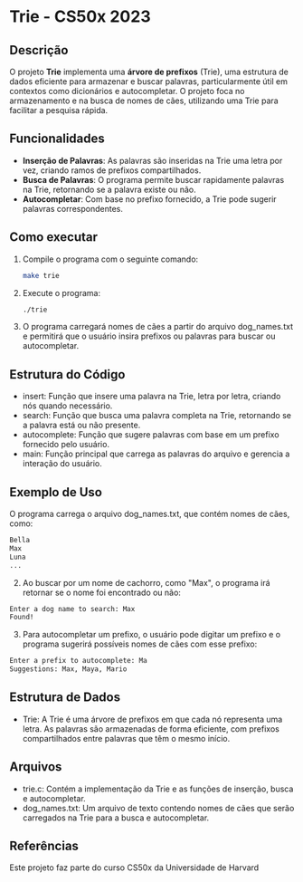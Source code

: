 # Trie - CS50x 2023

## Descrição

O projeto **Trie** implementa uma **árvore de prefixos** (Trie), uma estrutura de dados eficiente para armazenar e buscar palavras, particularmente útil em contextos como dicionários e autocompletar. O projeto foca no armazenamento e na busca de nomes de cães, utilizando uma Trie para facilitar a pesquisa rápida.

## Funcionalidades

- **Inserção de Palavras**: As palavras são inseridas na Trie uma letra por vez, criando ramos de prefixos compartilhados.
- **Busca de Palavras**: O programa permite buscar rapidamente palavras na Trie, retornando se a palavra existe ou não.
- **Autocompletar**: Com base no prefixo fornecido, a Trie pode sugerir palavras correspondentes.

## Como executar

1. Compile o programa com o seguinte comando:

   ```bash
   make trie
   ```
2. Execute o programa:
   ```bash
   ./trie
   ```
3. O programa carregará nomes de cães a partir do arquivo dog_names.txt e permitirá que o usuário insira prefixos ou palavras para buscar ou autocompletar.

## Estrutura do Código
 - insert: Função que insere uma palavra na Trie, letra por letra, criando nós quando necessário.
 - search: Função que busca uma palavra completa na Trie, retornando se a palavra está ou não presente.
 - autocomplete: Função que sugere palavras com base em um prefixo fornecido pelo usuário.
 - main: Função principal que carrega as palavras do arquivo e gerencia a interação do usuário.

## Exemplo de Uso
O programa carrega o arquivo dog_names.txt, que contém nomes de cães, como:
```bash
Bella
Max
Luna
...
```
2. Ao buscar por um nome de cachorro, como "Max", o programa irá retornar se o nome foi encontrado ou não:
```bash
Enter a dog name to search: Max
Found!
```
3. Para autocompletar um prefixo, o usuário pode digitar um prefixo e o programa sugerirá possíveis nomes de cães com esse prefixo:
```bash
Enter a prefix to autocomplete: Ma
Suggestions: Max, Maya, Mario
```
## Estrutura de Dados
- Trie: A Trie é uma árvore de prefixos em que cada nó representa uma letra. As palavras são armazenadas de forma eficiente, com prefixos compartilhados entre palavras que têm o mesmo início.

## Arquivos
- trie.c: Contém a implementação da Trie e as funções de inserção, busca e autocompletar.
- dog_names.txt: Um arquivo de texto contendo nomes de cães que serão carregados na Trie para a busca e autocompletar.
## Referências
Este projeto faz parte do curso CS50x da Universidade de Harvard
